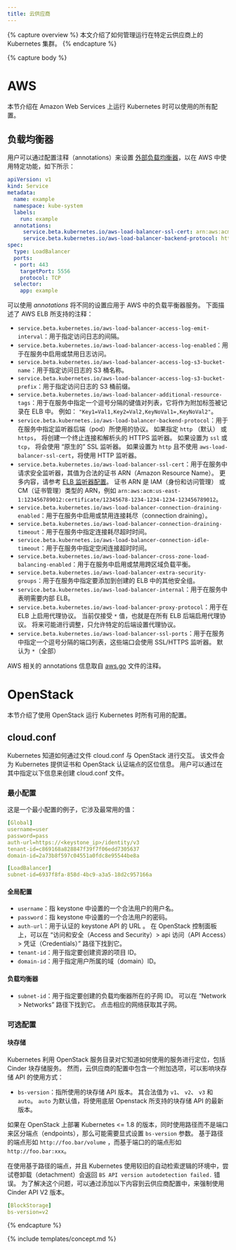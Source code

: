 ```yaml
---
title: 云供应商
---
```


{% capture overview %}
本文介绍了如何管理运行在特定云供应商上的 Kubernetes 集群。
{% endcapture %}

{% capture body %}
# AWS
本节介绍在 Amazon Web Services 上运行 Kubernetes 时可以使用的所有配置。

## 负载均衡器
用户可以通过配置注释（annotations）来设置 [外部负载均衡器](/docs/tasks/access-application-cluster/create-external-load-balancer/)，以在 AWS 中使用特定功能，如下所示：

```yaml
apiVersion: v1
kind: Service
metadata:
  name: example
  namespace: kube-system
  labels:
    run: example
  annotations:
     service.beta.kubernetes.io/aws-load-balancer-ssl-cert: arn:aws:acm:xx-xxxx-x:xxxxxxxxx:xxxxxxx/xxxxx-xxxx-xxxx-xxxx-xxxxxxxxx #replace this value
     service.beta.kubernetes.io/aws-load-balancer-backend-protocol: http
spec:
  type: LoadBalancer
  ports:
  - port: 443
    targetPort: 5556
    protocol: TCP
  selector:
    app: example
```
可以使用 _annotations_ 将不同的设置应用于 AWS 中的负载平衡器服务。 下面描述了 AWS ELB 所支持的注释：

* `service.beta.kubernetes.io/aws-load-balancer-access-log-emit-interval`：用于指定访问日志的间隔。
* `service.beta.kubernetes.io/aws-load-balancer-access-log-enabled`：用于在服务中启用或禁用日志访问。
* `service.beta.kubernetes.io/aws-load-balancer-access-log-s3-bucket-name`：用于指定访问日志的 S3 桶名称。
* `service.beta.kubernetes.io/aws-load-balancer-access-log-s3-bucket-prefix`：用于指定访问日志的 S3 桶前缀。
* `service.beta.kubernetes.io/aws-load-balancer-additional-resource-tags`：用于在服务中指定一个逗号分隔的键值对列表，它将作为附加标签被记录在 ELB 中。 例如： `"Key1=Val1,Key2=Val2,KeyNoVal1=,KeyNoVal2"`。
* `service.beta.kubernetes.io/aws-load-balancer-backend-protocol`：用于在服务中指定监听器后端（pod）所使用的协议。 如果指定 `http` （默认） 或 `https`， 将创建一个终止连接和解析头的 HTTPS 监听器。 如果设置为 `ssl` 或 `tcp`， 将会使用 “原生的” SSL 监听器。 如果设置为 `http` 且不使用 `aws-load-balancer-ssl-cert`，将使用 HTTP 监听器。
* `service.beta.kubernetes.io/aws-load-balancer-ssl-cert`：用于在服务中请求安全监听器，其值为合法的证书 ARN（Amazon Resource Name）。 更多内容，请参考 [ELB 监听器配置](http://docs.aws.amazon.com/ElasticLoadBalancing/latest/DeveloperGuide/elb-listener-config.html)。 证书 ARN 是 IAM（身份和访问管理） 或 CM（证书管理）类型的 ARN，例如 `arn:aws:acm:us-east-1:123456789012:certificate/12345678-1234-1234-1234-123456789012`。
* `service.beta.kubernetes.io/aws-load-balancer-connection-draining-enabled`：用于在服务中启用或禁用连接耗尽（connection draining）。
* `service.beta.kubernetes.io/aws-load-balancer-connection-draining-timeout`：用于在服务中指定连接耗尽超时时间。
* `service.beta.kubernetes.io/aws-load-balancer-connection-idle-timeout`：用于在服务中指定空闲连接超时时间。
* `service.beta.kubernetes.io/aws-load-balancer-cross-zone-load-balancing-enabled`：用于在服务中启用或禁用跨区域负载平衡。
* `service.beta.kubernetes.io/aws-load-balancer-extra-security-groups`：用于在服务中指定要添加到创建的 ELB 中的其他安全组。
* `service.beta.kubernetes.io/aws-load-balancer-internal`：用于在服务中表明需要内部 ELB。
* `service.beta.kubernetes.io/aws-load-balancer-proxy-protocol`：用于在 ELB 上启用代理协议。 当前仅接受 `*` 值，也就是在所有 ELB 后端启用代理协议。 将来可能进行调整，只允许特定的后端设置代理协议。
* `service.beta.kubernetes.io/aws-load-balancer-ssl-ports`：用于在服务中指定一个逗号分隔的端口列表，这些端口会使用 SSL/HTTPS 监听器。 默认为 `*`（全部）

AWS 相关的 annotations 信息取自 [aws.go](https://github.com/kubernetes/kubernetes/blob/master/pkg/cloudprovider/providers/aws/aws.go) 文件的注释。

# OpenStack
本节介绍了使用 OpenStack 运行 Kubernetes 时所有可用的配置。

## cloud.conf
Kubernetes 知道如何通过文件 cloud.conf 与 OpenStack 进行交互。 该文件会为 Kubernetes 提供证书和 OpenStack 认证端点的区位信息。
用户可以通过在其中指定以下信息来创建 cloud.conf 文件。

### 最小配置
这是一个最小配置的例子，它涉及最常用的值：

```yaml
[Global]
username=user  
password=pass  
auth-url=https://<keystone_ip>/identity/v3  
tenant-id=c869168a828847f39f7f06edd7305637  
domain-id=2a73b8f597c04551a0fdc8e95544be8a

[LoadBalancer]
subnet-id=6937f8fa-858d-4bc9-a3a5-18d2c957166a  
```

#### 全局配置
* `username`：指 keystone 中设置的一个合法用户的用户名。
* `password`：指 keystone 中设置的一个合法用户的密码。
* `auth-url`：用于认证的 keystone API 的 URL 。 在 OpenStack 控制面板上，可以在 “访问和安全（Access and Security）> api 访问（API Access）> 凭证（Credentials）” 路径下找到它。
* `tenant-id`：用于指定要创建资源的项目 ID。
* `domain-id`：用于指定用户所属的域（domain）ID。

####  负载均衡器
* `subnet-id`：用于指定要创建的负载均衡器所在的子网 ID。 可以在 “Network > Networks” 路径下找到它。 点击相应的网络获取其子网。

### 可选配置

#### 块存储

Kubernetes 利用 OpenStack 服务目录对它知道如何使用的服务进行定位，包括 Cinder 块存储服务。 然而，云供应商的配置中包含一个附加选项，可以影响块存储 API 的使用方式：

* `bs-version`：指所使用的块存储 API 版本。 其合法值为
  `v1`、 `v2`、 `v3` 和 `auto`。 `auto` 为默认值，将使用底层 Openstack 所支持的块存储 API 的最新版本。

如果在 OpenStack 上部署 Kubernetes <= 1.8 的版本，同时使用路径而不是端口来区分端点（endpoints），那么可能需要显式设置 `bs-version` 参数。 基于路径的端点形如 `http://foo.bar/volume` ，而基于端口的的端点形如
`http://foo.bar:xxx`。

在使用基于路径的端点，并且 Kubernetes 使用较旧的自动检索逻辑的环境中，尝试卷卸载（detachment）会返回 `BS API version autodetection failed.` 错误。 为了解决这个问题，可以通过添加以下内容到云供应商配置中，来强制使用 Cinder API V2 版本。

```yaml
[BlockStorage]
bs-version=v2
```
{% endcapture %}

{% include templates/concept.md %}
